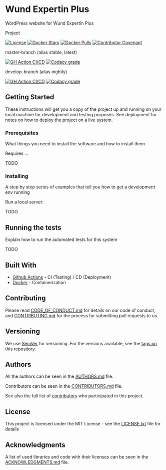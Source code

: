 # Wund Expertin Plus

WordPress website for Wund Expertin Plus

Project

[![License](https://img.shields.io/github/license/d3strukt0r/wundexpertinplus)](LICENSE.txt)
[![Docker Stars](https://img.shields.io/docker/stars/d3strukt0r/wundexpertinplus.svg?label=docker%20stars%20)][docker]
[![Docker Pulls](https://img.shields.io/docker/pulls/d3strukt0r/wundexpertinplus.svg?label=docker%20pulls%20)][docker]
[![Contributor Covenant](https://img.shields.io/badge/Contributor%20Covenant-2.0-4baaaa.svg)](CODE_OF_CONDUCT.md)

master-branch (alias stable, latest)

[![GH Action CI/CD](https://github.com/D3strukt0r/wundexpertinplus/workflows/CI/CD/badge.svg?branch=master)][gh-action]
[![Codacy grade](https://img.shields.io/codacy/grade/a7d3a41ddccf4662880b35ae48f67454/master)][codacy]

develop-branch (alias nightly)

[![GH Action CI/CD](https://github.com/D3strukt0r/wundexpertinplus/workflows/CI/CD/badge.svg?branch=develop)][gh-action]
[![Codacy grade](https://img.shields.io/codacy/grade/a7d3a41ddccf4662880b35ae48f67454/develop)][codacy]

## Getting Started

These instructions will get you a copy of the project up and running on your local machine for development and testing purposes. See deployment for notes on how to deploy the project on a live system.

### Prerequisites

What things you need to install the software and how to install them

Requires ...

TODO

### Installing

A step by step series of examples that tell you how to get a development env running

Run a local server:

TODO

## Running the tests

Explain how to run the automated tests for this system

TODO

## Built With

* [Github Actions](https://github.com/features/actions) - CI (Testing) / CD (Deployment)
* [Docker](https://www.docker.com) - Containerization

## Contributing

Please read [CODE_OF_CONDUCT.md](CODE_OF_CONDUCT.md) for details on our code of conduct, and [CONTRIBUTING.md](CONTRIBUTING.md) for the process for submitting pull requests to us.

## Versioning

We use [SemVer](http://semver.org/) for versioning. For the versions available, see the [tags on this repository][gh-tags].

## Authors

All the authors can be seen in the [AUTHORS.md](AUTHORS.md) file.

Contributors can be seen in the [CONTRIBUTORS.md](CONTRIBUTORS.md) file.

See also the full list of [contributors][gh-contributors] who participated in this project.

## License

This project is licensed under the MIT License - see the [LICENSE.txt](LICENSE.txt) file for details

## Acknowledgments

A list of used libraries and code with their licenses can be seen in the [ACKNOWLEDGMENTS.md](ACKNOWLEDGMENTS.md) file.

[docker]: https://hub.docker.com/repository/docker/d3strukt0r/wundexpertinplus
[gh-action]: https://github.com/D3strukt0r/wundexpertinplus/actions
[gh-tags]: https://github.com/D3strukt0r/wundexpertinplus/tags
[gh-contributors]: https://github.com/D3strukt0r/wundexpertinplus/contributors
[codacy]: https://www.codacy.com/manual/D3strukt0r/wundexpertinplus
